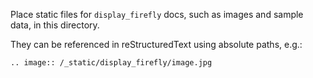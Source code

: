 Place static files for `display_firefly` docs, such as images and sample data, in this directory.

They can be referenced in reStructuredText using absolute paths, e.g.:

```
.. image:: /_static/display_firefly/image.jpg
```
